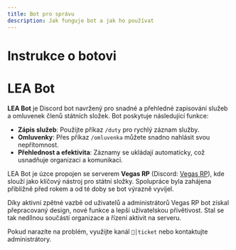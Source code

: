 ```yaml
---
title: Bot pro správu
description: Jak funguje bot a jak ho používat
---
```

<script setup>
  const gAds = import.meta.env.VITE_GADS;
</script>

# Instrukce o botovi

# LEA Bot

**LEA Bot** je Discord bot navržený pro snadné a přehledné zapisování služeb a omluvenek členů státních složek. Bot poskytuje následující funkce:

- **Zápis služeb**: Použijte příkaz `/duty` pro rychlý záznam služby.
- **Omluvenky**: Přes příkaz `/omluvenka` můžete snadno nahlásit svou nepřítomnost.
- **Přehlednost a efektivita**: Záznamy se ukládají automaticky, což usnadňuje organizaci a komunikaci.

LEA Bot je úzce propojen se serverem **Vegas RP** (Discord: [Vegas RP](https://discord.gg/vgsrp)), kde slouží jako klíčový nástroj pro státní složky. Spolupráce byla zahájena přibližně před rokem a od té doby se bot výrazně vyvíjel. 

Díky aktivní zpětné vazbě od uživatelů a administrátorů Vegas RP bot získal přepracovaný design, nové funkce a lepší uživatelskou přívětivost. Stal se tak nedílnou součástí organizace a řízení aktivit na serveru.

Pokud narazíte na problém, využijte kanál `📨│ticket` nebo kontaktujte administrátory.